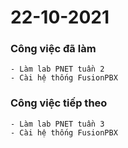# 22-10-2021

### Công việc đã làm

```
- Làm lab PNET tuần 2
- Cài hệ thống FusionPBX
```

### Công việc tiếp theo

```
- Làm lab PNET tuần 3
- Cài hệ thống FusionPBX
```

